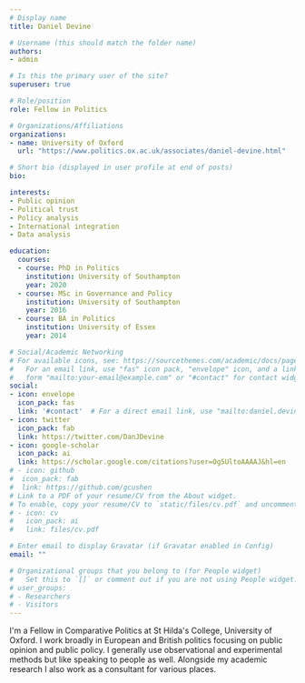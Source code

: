 ```yaml
---
# Display name
title: Daniel Devine

# Username (this should match the folder name)
authors:
- admin

# Is this the primary user of the site?
superuser: true

# Role/position
role: Fellow in Politics

# Organizations/Affiliations
organizations:
- name: University of Oxford
  url: "https://www.politics.ox.ac.uk/associates/daniel-devine.html"

# Short bio (displayed in user profile at end of posts)
bio:

interests:
- Public opinion
- Political trust
- Policy analysis 
- International integration
- Data analysis

education:
  courses:
  - course: PhD in Politics
    institution: University of Southampton
    year: 2020
  - course: MSc in Governance and Policy
    institution: University of Southampton
    year: 2016
  - course: BA in Politics
    institution: University of Essex
    year: 2014

# Social/Academic Networking
# For available icons, see: https://sourcethemes.com/academic/docs/page-builder/#icons
#   For an email link, use "fas" icon pack, "envelope" icon, and a link in the
#   form "mailto:your-email@example.com" or "#contact" for contact widget.
social:
- icon: envelope
  icon_pack: fas
  link: '#contact'  # For a direct email link, use "mailto:daniel.devine@st-hildas.ox.ac.uk".
- icon: twitter
  icon_pack: fab
  link: https://twitter.com/DanJDevine
- icon: google-scholar
  icon_pack: ai
  link: https://scholar.google.com/citations?user=Og5UltoAAAAJ&hl=en
# - icon: github
#  icon_pack: fab
#  link: https://github.com/gcushen
# Link to a PDF of your resume/CV from the About widget.
# To enable, copy your resume/CV to `static/files/cv.pdf` and uncomment the lines below.
# - icon: cv
#   icon_pack: ai
#   link: files/cv.pdf

# Enter email to display Gravatar (if Gravatar enabled in Config)
email: ""

# Organizational groups that you belong to (for People widget)
#   Set this to `[]` or comment out if you are not using People widget.
# user_groups:
# - Researchers
# - Visitors
---
```


I'm a Fellow in Comparative Politics at St Hilda's College, University of Oxford. I work broadly in European and British politics focusing on public opinion and public policy. I generally use observational and experimental methods but like speaking to people as well. Alongside my academic research I also work as a consultant for various places. 
